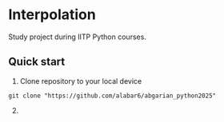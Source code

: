 # Interpolation

Study project during IITP Python courses. 

## Quick start

1. Clone repository to your local device

```pwsh
git clone "https://github.com/alabar6/abgarian_python2025"
```

2. 
